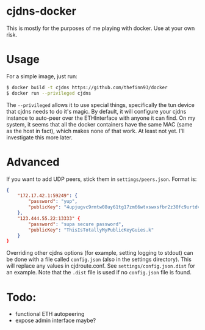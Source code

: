 # cjdns-docker

This is mostly for the purposes of me playing with docker. Use at your own
risk.

# Usage
For a simple image, just run:

```bash
$ docker build -t cjdns https://github.com/thefinn93/docker
$ docker run --privileged cjdns
```

The `--privileged` allows it to use special things, specifically the tun device
that cjdns needs to do it's magic. By default, it will configure your cjdns
instance to auto-peer over the ETHInterface with anyone it can find. On my
system, it seems that all the docker containers have the same MAC (same as the
host in fact), which makes none of that work. At least not yet. I'll
investigate this more later.

# Advanced
If you want to add UDP peers, stick them in `settings/peers.json`. Format is:
```json
{
    "172.17.42.1:59249": {
        "password": "yup",
        "publicKey": "4upjugvc9rmtw08uy61tg17zm66wtxswxsfbr2z30fc9urtdvnm0.k"
    },
    "123.444.55.22:13333" {
        "password": "supa secure password",
        "publicKey": "ThisIsTotallyMyPublicKeyGuies.k"
    }
}
```

Overriding other cjdns options (for example, setting logging to stdout) can be
done with a file called `config.json` (also in the settings directory). This
will replace any values in cjdroute.conf. See `settings/config.json.dist` for
an example. Note that the `.dist` file is used if no `config.json` file is
found.

# Todo:
* functional ETH autopeering
* expose admin interface maybe?
